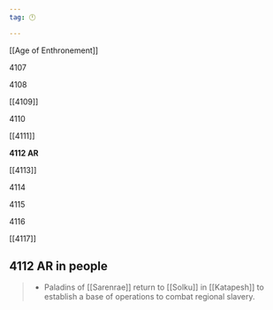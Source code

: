 ```yaml
---
tag: 🕛

---
```

[[Age of Enthronement]]


4107

4108

[[4109]]

4110

[[4111]]

**4112 AR**

[[4113]]

4114

4115

4116

[[4117]]



## 4112 AR in people

>  - Paladins of [[Sarenrae]] return to [[Solku]] in [[Katapesh]] to establish a base of operations to combat regional slavery.






